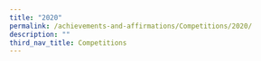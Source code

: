 ```yaml
---
title: "2020"
permalink: /achievements-and-affirmations/Competitions/2020/
description: ""
third_nav_title: Competitions
---
```

